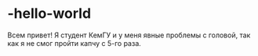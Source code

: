 # -hello-world
Всем привет! Я студент КемГУ и у меня явные проблемы с головой, так как я не смог пройти капчу с 5-го раза.
